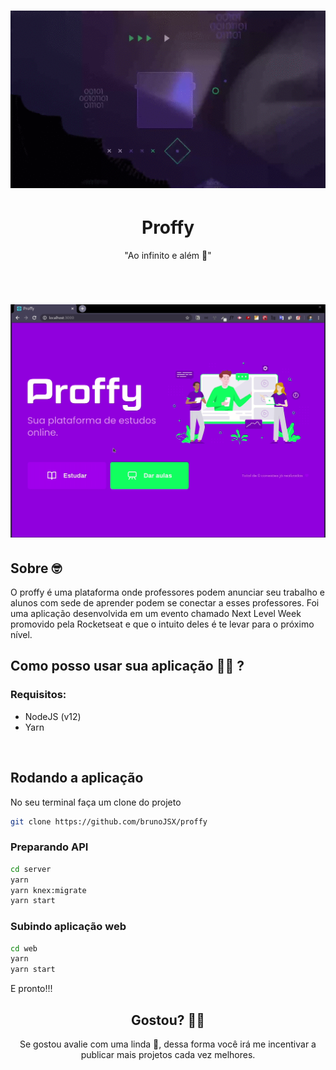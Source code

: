 <h1 align="center">
    <img alt="NextLevelWeek_Proffy" title="#NextLevelWeek" src=".github/nlw.gif"/>
</h1>

<h1 align="center">
  Proffy
</h1>

<div align="center">
 "Ao infinito e além 🚀"
</div>

&nbsp;

<h1 align="center">
    <img alt="Preview Proffy" title="#Proffy" src=".github/preview-proffy.gif"/>
</h1>

## Sobre 🤓

O proffy é uma plataforma onde professores podem anunciar seu trabalho e alunos com sede de aprender podem se conectar a esses professores. Foi uma aplicação desenvolvida em um evento chamado Next Level Week promovido pela Rocketseat e que o intuito deles é te levar para o próximo nível.

## Como posso usar sua aplicação 🔧🆙 ?

### Requisitos:

- NodeJS (v12)
- Yarn

&nbsp;

## Rodando a aplicação

No seu terminal faça um clone do projeto

```bash
git clone https://github.com/brunoJSX/proffy
```

### Preparando API

```bash
cd server
yarn
yarn knex:migrate
yarn start
```

### Subindo aplicação web

```bash
cd web
yarn
yarn start
```

E pronto!!!
&nbsp;

<h2 align="center">
 Gostou? 🥳🚀
</h2>

<div align="center">
 Se gostou avalie com uma linda 🌟, dessa forma você irá me incentivar a publicar mais projetos cada vez melhores.
</div>
